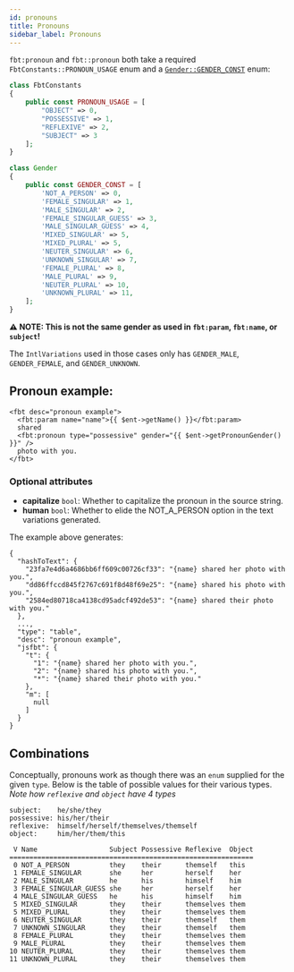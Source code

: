 ```yaml
---
id: pronouns
title: Pronouns
sidebar_label: Pronouns
---
```


`fbt:pronoun` and `fbt::pronoun` both take a required `FbtConstants::PRONOUN_USAGE` enum and a [`Gender::GENDER_CONST`](https://github.com/richardDobron/fbt/blob/main/src/fbt/Runtime/Gender.php) enum:
```php
class FbtConstants
{
    public const PRONOUN_USAGE = [
        "OBJECT" => 0,
        "POSSESSIVE" => 1,
        "REFLEXIVE" => 2,
        "SUBJECT" => 3
    ];
}

class Gender
{
    public const GENDER_CONST = [
        'NOT_A_PERSON' => 0,
        'FEMALE_SINGULAR' => 1,
        'MALE_SINGULAR' => 2,
        'FEMALE_SINGULAR_GUESS' => 3,
        'MALE_SINGULAR_GUESS' => 4,
        'MIXED_SINGULAR' => 5,
        'MIXED_PLURAL' => 5,
        'NEUTER_SINGULAR' => 6,
        'UNKNOWN_SINGULAR' => 7,
        'FEMALE_PLURAL' => 8,
        'MALE_PLURAL' => 9,
        'NEUTER_PLURAL' => 10,
        'UNKNOWN_PLURAL' => 11,
    ];
}
```

**⚠️ NOTE: This is not the same gender as used in `fbt:param`, `fbt:name`, or `subject`!**

The `IntlVariations` used in those cases only has `GENDER_MALE`, `GENDER_FEMALE`, and `GENDER_UNKNOWN`.


## Pronoun example:

```
<fbt desc="pronoun example">
  <fbt:param name="name">{{ $ent->getName() }}</fbt:param>
  shared
  <fbt:pronoun type="possessive" gender="{{ $ent->getPronounGender() }}" />
  photo with you.
</fbt>
```

### Optional attributes
* **capitalize** `bool`: Whether to capitalize the pronoun in the source string.
* **human** `bool`: Whether to elide the NOT_A_PERSON option in the text variations generated.

The example above generates:
```
{
  "hashToText": {
    "23fa7e4d6a4686bb6ff609c00726cf33": "{name} shared her photo with you.",
    "dd86ffccd845f2767c691f8d48f69e25": "{name} shared his photo with you.",
    "2584ed80718ca4138cd95adcf492de53": "{name} shared their photo with you."
  },
  ...,
  "type": "table",
  "desc": "pronoun example",
  "jsfbt": {
    "t": {
      "1": "{name} shared her photo with you.",
      "2": "{name} shared his photo with you.",
      "*": "{name} shared their photo with you."
    },
    "m": [
      null
    ]
  }
}
```

## Combinations
Conceptually, pronouns work as though there was an `enum` supplied for the given `type`.
Below is the table of possible values for their various types.
*Note how `reflexive` and `object` have 4 types*

    subject:    he/she/they
    possessive: his/her/their
    reflexive:  himself/herself/themselves/themself
    object:     him/her/them/this

     V Name                  Subject Possessive Reflexive  Object
    =============================================================
     0 NOT_A_PERSON          they    their      themself   this
     1 FEMALE_SINGULAR       she     her        herself    her
     2 MALE_SINGULAR         he      his        himself    him
     3 FEMALE_SINGULAR_GUESS she     her        herself    her
     4 MALE_SINGULAR_GUESS   he      his        himself    him
     5 MIXED_SINGULAR        they    their      themselves them
     5 MIXED_PLURAL          they    their      themselves them
     6 NEUTER_SINGULAR       they    their      themself   them
     7 UNKNOWN_SINGULAR      they    their      themself   them
     8 FEMALE_PLURAL         they    their      themselves them
     9 MALE_PLURAL           they    their      themselves them
    10 NEUTER_PLURAL         they    their      themselves them
    11 UNKNOWN_PLURAL        they    their      themselves them
